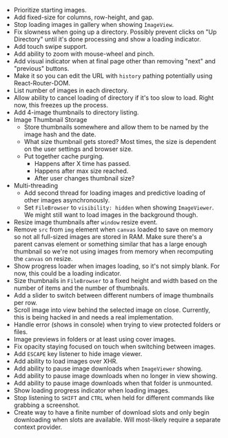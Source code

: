 - Prioritize starting images.
- Add fixed-size for columns, row-height, and gap.
- Stop loading images in gallery when showing `ImageView`.
- Fix slowness when going up a directory. Possibly prevent clicks on "Up Directory" until it's done processing and show a loading indicator.
- Add touch swipe support.
- Add ability to zoom with mouse-wheel and pinch.
- Add visual indicator when at final page other than removing "next" and "previous" buttons.
- Make it so you can edit the URL with `history` pathing potentially using React-Router-DOM.
- List number of images in each directory.
- Allow ability to cancel loading of directory if it's too slow to load. Right now, this freezes up the process.
- Add 4-image thumbnails to directory listing.
- Image Thumbnail Storage
	+ Store thumbnails somewhere and allow them to be named by the image hash and the date.
	+ What size thumbnail gets stored? Most times, the size is dependent on the user settings and browser size.
	+ Put together cache purging.
		* Happens after X time has passed.
		* Happens after max size reached.
		* After user changes thumbnail size?
- Multi-threading
	+ Add second thread for loading images and predictive loading of other images asynchronously.
	+ Set `FileBrowser` to `visibility: hidden` when showing `ImageViewer`. We might still want to load images in the background though.
- Resize image thumbnails after `window` resize event.
- Remove `src` from `img` element when `canvas` loaded to save on memory so not all full-sized images are stored in RAM. Make sure there's a parent canvas element or something similar that has a large enough thumbnail so we're not using images from memory when recomputing the `canvas` on resize.
- Show progress loader when images loading, so it's not simply blank. For now, this could be a loading indicator.
- Size thumbnails in `FileBrowser` to a fixed height and width based on the number of items and the number of thumbnails.
- Add a slider to switch between different numbers of image thumbnails per row.
- Scroll image into view behind the selected image on close. Currently, this is being hacked in and needs a real implementation.
- Handle error (shows in console) when trying to view protected folders or files.
- Image previews in folders or at least using cover images.
- Fix opacity staying focused on touch when switching between images.
- Add `ESCAPE` key listener to hide image viewer.
- Add ability to load images over XHR.
- Add ability to pause image downloads when `ImageViewer` showing.
- Add ability to pause image downloads when no longer in view showing.
- Add ability to pause image downloads when that folder is unmounted.
- Show loading progress indicator when loading images.
- Stop listening to `SHIFT` and `CTRL` when held for different commands like grabbing a screenshot.
- Create way to have a finite number of download slots and only begin downloading when slots are available. Will most-likely require a separate context provider.
